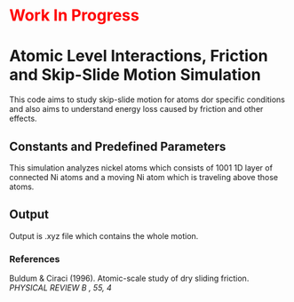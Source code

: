 <h1 style="color:red">Work In Progress</h1>

# Atomic Level Interactions, Friction and Skip-Slide Motion Simulation

This code aims to study skip-slide motion for atoms dor specific conditions and also aims to understand energy loss caused by friction and other effects.

## Constants and Predefined Parameters

This simulation analyzes nickel atoms which consists of 1001 1D layer of connected Ni atoms and a moving Ni atom which is traveling above those atoms.

## Output

Output is .xyz file which contains the whole motion.

### References

Buldum & Ciraci (1996). Atomic-scale study of dry sliding friction. *PHYSICAL REVIEW B , 55, 4*
